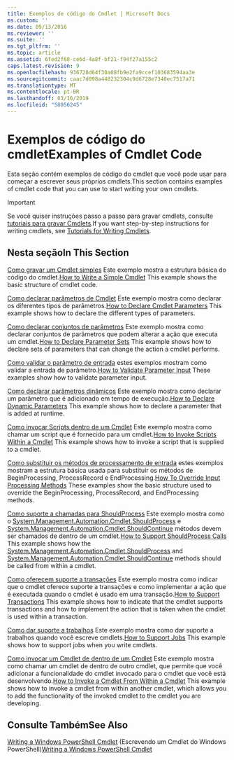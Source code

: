 ```yaml
---
title: Exemplos de código do Cmdlet | Microsoft Docs
ms.custom: ''
ms.date: 09/13/2016
ms.reviewer: ''
ms.suite: ''
ms.tgt_pltfrm: ''
ms.topic: article
ms.assetid: 6fed2f68-ce6d-4a8f-bf21-f94f27a155c2
caps.latest.revision: 9
ms.openlocfilehash: 936728d64f30a08fb9e2fa9ccef103683594aa3e
ms.sourcegitcommit: caac7d098a448232304c9d6728e7340ec7517a71
ms.translationtype: MT
ms.contentlocale: pt-BR
ms.lasthandoff: 03/16/2019
ms.locfileid: "58056245"
---
```

# <a name="examples-of-cmdlet-code"></a><span data-ttu-id="d57e1-102">Exemplos de código do cmdlet</span><span class="sxs-lookup"><span data-stu-id="d57e1-102">Examples of Cmdlet Code</span></span>

<span data-ttu-id="d57e1-103">Esta seção contém exemplos de código do cmdlet que você pode usar para começar a escrever seus próprios cmdlets.</span><span class="sxs-lookup"><span data-stu-id="d57e1-103">This section contains examples of cmdlet code that you can use to start writing your own cmdlets.</span></span>

> [!IMPORTANT]
> <span data-ttu-id="d57e1-104">Se você quiser instruções passo a passo para gravar cmdlets, consulte [tutoriais para gravar Cmdlets](./tutorials-for-writing-cmdlets.md).</span><span class="sxs-lookup"><span data-stu-id="d57e1-104">If you want step-by-step instructions for writing cmdlets, see [Tutorials for Writing Cmdlets](./tutorials-for-writing-cmdlets.md).</span></span>

## <a name="in-this-section"></a><span data-ttu-id="d57e1-105">Nesta seção</span><span class="sxs-lookup"><span data-stu-id="d57e1-105">In This Section</span></span>

<span data-ttu-id="d57e1-106">[Como gravar um Cmdlet simples](./how-to-write-a-simple-cmdlet.md) Este exemplo mostra a estrutura básica do código do cmdlet.</span><span class="sxs-lookup"><span data-stu-id="d57e1-106">[How to Write a Simple Cmdlet](./how-to-write-a-simple-cmdlet.md) This example shows the basic structure of cmdlet code.</span></span>

<span data-ttu-id="d57e1-107">[Como declarar parâmetros de Cmdlet](./how-to-declare-cmdlet-parameters.md) Este exemplo mostra como declarar os diferentes tipos de parâmetros.</span><span class="sxs-lookup"><span data-stu-id="d57e1-107">[How to Declare Cmdlet Parameters](./how-to-declare-cmdlet-parameters.md) This example shows how to declare the different types of parameters.</span></span>

<span data-ttu-id="d57e1-108">[Como declarar conjuntos de parâmetros](./how-to-declare-parameter-sets.md) Este exemplo mostra como declarar conjuntos de parâmetros que podem alterar a ação que executa um cmdlet.</span><span class="sxs-lookup"><span data-stu-id="d57e1-108">[How to Declare Parameter Sets](./how-to-declare-parameter-sets.md) This example shows how to declare sets of parameters that can change the action a cmdlet performs.</span></span>

<span data-ttu-id="d57e1-109">[Como validar o parâmetro de entrada](./how-to-validate-parameter-input.md) estes exemplos mostram como validar a entrada de parâmetro.</span><span class="sxs-lookup"><span data-stu-id="d57e1-109">[How to Validate Parameter Input](./how-to-validate-parameter-input.md) These examples show how to validate parameter input.</span></span>

<span data-ttu-id="d57e1-110">[Como declarar parâmetros dinâmicos](./how-to-declare-dynamic-parameters.md) Este exemplo mostra como declarar um parâmetro que é adicionado em tempo de execução.</span><span class="sxs-lookup"><span data-stu-id="d57e1-110">[How to Declare Dynamic Parameters](./how-to-declare-dynamic-parameters.md) This example shows how to declare a parameter that is added at runtime.</span></span>

<span data-ttu-id="d57e1-111">[Como invocar Scripts dentro de um Cmdlet](./how-to-invoke-scripts-within-a-cmdlet.md) Este exemplo mostra como chamar um script que é fornecido para um cmdlet.</span><span class="sxs-lookup"><span data-stu-id="d57e1-111">[How to Invoke Scripts Within a Cmdlet](./how-to-invoke-scripts-within-a-cmdlet.md) This example shows how to invoke a script that is supplied to a cmdlet.</span></span>

<span data-ttu-id="d57e1-112">[Como substituir os métodos de processamento de entrada](./how-to-override-input-processing-methods.md) estes exemplos mostram a estrutura básica usada para substituir os métodos de BeginProcessing, ProcessRecord e EndProcessing.</span><span class="sxs-lookup"><span data-stu-id="d57e1-112">[How To Override Input Processing Methods](./how-to-override-input-processing-methods.md) These examples show the basic structure used to override the BeginProcessing, ProcessRecord, and EndProcessing methods.</span></span>

<span data-ttu-id="d57e1-113">[Como suporte a chamadas para ShouldProcess](./how-to-request-confirmations.md) Este exemplo mostra como o [System.Management.Automation.Cmdlet.ShouldProcess](/dotnet/api/System.Management.Automation.Cmdlet.ShouldProcess) e [System.Management.Automation.Cmdlet.ShouldContinue](/dotnet/api/System.Management.Automation.Cmdlet.ShouldContinue) métodos devem ser chamados de dentro de um cmdlet.</span><span class="sxs-lookup"><span data-stu-id="d57e1-113">[How to Support ShouldProcess Calls](./how-to-request-confirmations.md) This example shows how the [System.Management.Automation.Cmdlet.ShouldProcess](/dotnet/api/System.Management.Automation.Cmdlet.ShouldProcess) and [System.Management.Automation.Cmdlet.ShouldContinue](/dotnet/api/System.Management.Automation.Cmdlet.ShouldContinue) methods should be called from within a cmdlet.</span></span>

<span data-ttu-id="d57e1-114">[Como oferecem suporte a transações](./how-to-support-transactions.md) Este exemplo mostra como indicar que o cmdlet oferece suporte a transações e como implementar a ação que é executada quando o cmdlet é usado em uma transação.</span><span class="sxs-lookup"><span data-stu-id="d57e1-114">[How to Support Transactions](./how-to-support-transactions.md) This example shows how to indicate that the cmdlet supports transactions and how to implement the action that is taken when the cmdlet is used within a transaction.</span></span>

<span data-ttu-id="d57e1-115">[Como dar suporte a trabalhos](./how-to-support-jobs.md) Este exemplo mostra como dar suporte a trabalhos quando você escreve cmdlets.</span><span class="sxs-lookup"><span data-stu-id="d57e1-115">[How to Support Jobs](./how-to-support-jobs.md) This example shows how to support jobs when you write cmdlets.</span></span>

<span data-ttu-id="d57e1-116">[Como invocar um Cmdlet de dentro de um Cmdlet](./how-to-invoke-a-cmdlet-from-within-a-cmdlet.md) Este exemplo mostra como chamar um cmdlet de dentro de outro cmdlet, que permite que você adicionar a funcionalidade do cmdlet invocado para o cmdlet que você está desenvolvendo.</span><span class="sxs-lookup"><span data-stu-id="d57e1-116">[How to Invoke a Cmdlet From Within a Cmdlet](./how-to-invoke-a-cmdlet-from-within-a-cmdlet.md) This example shows how to invoke a cmdlet from within another cmdlet, which allows you to add the functionality of the invoked cmdlet to the cmdlet you are developing.</span></span>

## <a name="see-also"></a><span data-ttu-id="d57e1-117">Consulte Também</span><span class="sxs-lookup"><span data-stu-id="d57e1-117">See Also</span></span>

<span data-ttu-id="d57e1-118">[Writing a Windows PowerShell Cmdlet](./writing-a-windows-powershell-cmdlet.md) (Escrevendo um Cmdlet do Windows PowerShell)</span><span class="sxs-lookup"><span data-stu-id="d57e1-118">[Writing a Windows PowerShell Cmdlet](./writing-a-windows-powershell-cmdlet.md)</span></span>
